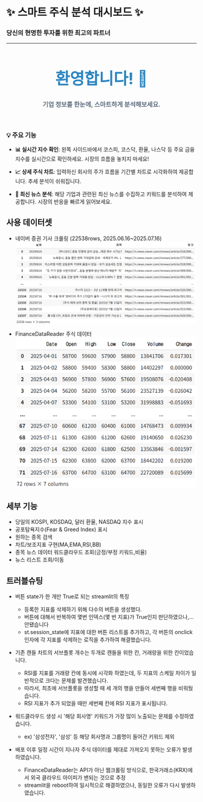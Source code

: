 # ✨ 스마트 주식 분석 대시보드 ✨

### 당신의 현명한 투자를 위한 최고의 파트너

---

<h1 style='text-align: center; color: #2E86C1; font-size: 3em;'>환영합니다! 👋</h1>
<h3 style='text-align: center; color: #5D6D7E;'>기업 정보를 한눈에, 스마트하게 분석해보세요.</h3>
<br>

### 💡 주요 기능

- **📊 실시간 지수 확인**: 왼쪽 사이드바에서 코스피, 코스닥, 환율, 나스닥 등 주요 금융 지수를 실시간으로 확인하세요. 시장의 흐름을 놓치지 마세요!

- **📈 상세 주식 차트**: 입력하신 회사의 주가 흐름을 기간별 차트로 시각화하여 제공합니다. 추세 분석이 쉬워집니다.

- **📰 최신 뉴스 분석**: 해당 기업과 관련된 최신 뉴스를 수집하고 키워드를 분석하여 제공합니다. 시장의 반응을 빠르게 읽어보세요.

## 사용 데이터셋

- 네이버 증권 기사 크롤링 (22538rows, 2025.06.16~2025.07.16)
  ![네이버 증권 기사 데이터프레임](news_df.png)

- FinanceDataReader 주식 데이터
  ![삼성전자 데이터프레임](stock_df.png)

## 세부 기능

- 당일의 KOSPI, KOSDAQ, 달러 환율, NASDAQ 지수 표시
- 공포탐욕지수(Fear & Greed Index) 표시
- 원하는 종목 검색
- 차트/보조지표 구현(MA,EMA,RSI,BB)
- 종목 뉴스 데이터 워드클라우드 조회(긍정/부정 키워드,비율)
- 뉴스 리스트 조회/이동

## 트러블슈팅

- 버튼 state가 한 개만 True로 되는 streamlit의 특징

  - 등록한 지표를 삭제하기 위해 다수의 버튼을 생성했다.
  - 버튼에 대해서 반복하여 몇번 인덱스(몇 번 지표)가 True인지 판단하였으나,... 안됐습니다
  - st.session_state에 지표에 대한 버튼 리스트를 추가하고, 각 버튼의 onclick 인자에 각 지표를 삭제하는 로직을 추가하여 해결했습니다.

- 기존 캔들 차트의 서브플롯 개수는 두개로 캔들을 위한 칸, 거래량을 위한 칸이었습니다.

  - RSI를 지표를 거래량 칸에 동시에 시각화 하였는데, 두 지표의 스케일 차이가 일반적으로 크다는 문제를 발견했습니다.
  - 따라서, 최초에 서브플롯을 생성할 때 세 개의 행을 만들어 세번째 행을 비워뒀습니다.
  - RSI 지표가 추가 되었을 때만 세번째 칸에 RSI 지표가 표시됩니다.

- 워드클라우드 생성 시 '해당 회사명' 키워드가 가장 많이 노출되는 문제를 수정하였습니다.

  - ex) '삼성전자', '삼성' 등 해당 회사명과 그룹명이 들어간 키워드 제외

- 배포 이후 일정 시간이 지나자 주식 데이터를 제대로 가져오지 못하는 오류가 발생하였습니다.
  - FinanceDataReader는 API가 아닌 웹크롤링 방식으로, 한국거래소(KRX)에서 외국 클라우드 아이피가 밴되는 것으로 추정
  - streamlit을 reboot하여 일시적으로 해결하였으나, 동일한 오류가 다시 발생하였습니다.
